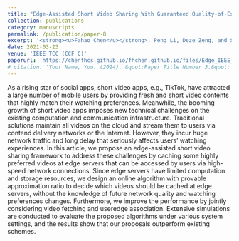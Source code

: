 ```yaml
---
title: "Edge-Assisted Short Video Sharing With Guaranteed Quality-of-Experience"
collection: publications
category: manuscripts
permalink: /publication/paper-8
excerpt: '<strong><u>Fahao Chen</u></strong>, Peng Li, Deze Zeng, and Song Guo'
date: 2021-03-23
venue: 'IEEE TCC (CCF C)'
paperurl: 'https://chenfhcs.github.io/fhchen.github.io/files/Edge_IEEE_TCC.pdf'
# citation: 'Your Name, You. (2024). &quot;Paper Title Number 3.&quot; <i>GitHub Journal of Bugs</i>. 1(3).'
---
```


As a rising star of social apps, short video apps, e.g., TikTok, have attracted a large number of mobile users by providing fresh and short video contents that highly match their watching preferences. Meanwhile, the booming growth of short video apps imposes new technical challenges on the existing computation and communication infrastructure. Traditional solutions maintain all videos on the cloud and stream them to users via contend delivery networks or the Internet. However, they incur huge network traffic and long delay that seriously affects users’ watching experiences. In this article, we propose an edge-assisted short video sharing framework to address these challenges by caching some highly preferred videos at edge servers that can be accessed by users via high-speed network connections. Since edge servers have limited computation and storage resources, we design an online algorithm with provable approximation ratio to decide which videos should be cached at edge servers, without the knowledge of future network quality and watching preferences changes. Furthermore, we improve the performance by jointly considering video fetching and useredge association. Extensive simulations are conducted to evaluate the proposed algorithms under various system settings, and the results show that our proposals outperform existing schemes.
